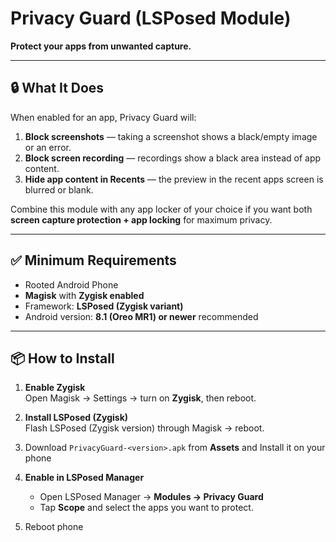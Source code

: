 # Privacy Guard (LSPosed Module)

**Protect your apps from unwanted capture.**

---

## 🔒 What It Does

When enabled for an app, Privacy Guard will:

1. **Block screenshots** — taking a screenshot shows a black/empty image or an error.
2. **Block screen recording** — recordings show a black area instead of app content.
3. **Hide app content in Recents** — the preview in the recent apps screen is blurred or blank.

Combine this module with any app locker of your choice if you want both **screen capture protection + app locking** for maximum privacy.

---

## ✅ Minimum Requirements

- Rooted Android Phone
- **Magisk** with **Zygisk enabled**
- Framework: **LSPosed (Zygisk variant)**
- Android version: **8.1 (Oreo MR1) or newer** recommended

---

## 📦 How to Install

1. **Enable Zygisk**  
   Open Magisk → Settings → turn on **Zygisk**, then reboot.

2. **Install LSPosed (Zygisk)**  
   Flash LSPosed (Zygisk version) through Magisk → reboot.

3. Download `PrivacyGuard-<version>.apk` from **Assets** and Install it on your phone

4. **Enable in LSPosed Manager**
    - Open LSPosed Manager → **Modules → Privacy Guard**
    - Tap **Scope** and select the apps you want to protect.

5. Reboot phone
